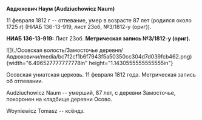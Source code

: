 **Авдюхович Наум (Audziuchowicz Naum)**

11 февраля 1812 г -- отпевание, умер в возрасте 87 лет (родился около
1725 г) (НИАБ 136-13-919, лист 23об, №3/1812-у (ориг)).

**НИАБ 136-13-919:** Лист 23об. **Метрическая запись №3/1812-у (ориг).**

![](./Осовская волость/Замосточье деревня/Авдюховичи/media/bc7f2cf1b6f7943f5a50350cc304d7d039fcb462.png){width="6.496527777777778in"
height="1.1430555555555555in"}

Осовская униатская церковь. 11 февраля 1812 года. Метрическая запись об
отпевании.

Audziuchowicz Naum -- умерший, 87 лет, с деревни Замосточье, похоронен
на кладбище деревни Осово.

Woyniewicz Tomasz -- ксёндз.
